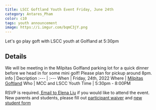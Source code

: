 ```yaml
---
title: LSCC Goftland Youth Event Friday, June 24th
category: Antares_Pham
color: c10
tags: youth announcement
image: https://i.imgur.com/bqmC3jY.png
---
```

Let's go play goft with LSCC youth at Golfland at 5:30pm
<!--more-->
## Details
We will be meeting in the Milpitas Golfland parking lot for a quick dinner before we head in for some mini golf! Please plan for pickup around 8pm.
info | Decription
:--- | :---
When | Friday, 24th, 2022
Where | [Milpitas Goftland]
Who | MCC and LSCC Youth
Time | 5:30pm - 8:00PM

RSVP is required.<a href="mailto:elena.liu@livingstonescc.com"> Email to Elena Liu</a> if you would like to attend the event.
New parents and students, please fill out [participant waiver] and [new student form]

[Milpitas Goftland]: https://goo.gl/maps/n1ofBMcybqYTzaJc7
[participant waiver]: https://livingstonescc.com/byf-waiver
[new student form]: https://docs.google.com/forms/d/e/1FAIpQLSek0vy7fUqZ8H82Yl-OCmvxqPjP7NYrUbAkzyviO-Pk0OfA3w/viewform
